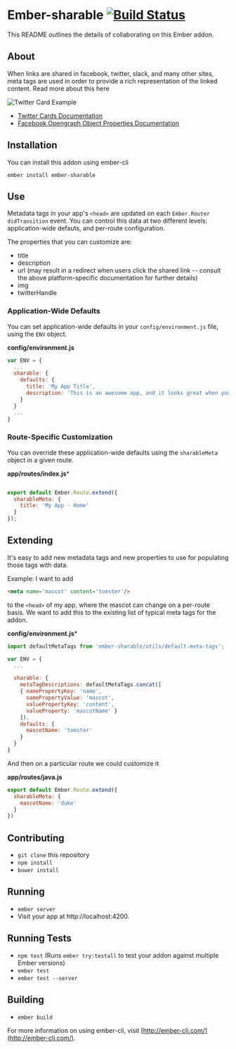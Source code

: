 # Ember-sharable [![Build Status](https://travis-ci.org/levanto-financial/ember-sharable.svg?branch=master)](https://travis-ci.org/levanto-financial/ember-sharable)

This README outlines the details of collaborating on this Ember addon.

## About

When links are shared in facebook, twitter, slack, and many other sites, meta tags are used in order to provide a rich representation of the linked content. Read more about this here

![Twitter Card Example](http://i66.tinypic.com/6z4m74.png)

* [Twitter Cards Documentation](https://dev.twitter.com/cards/overview)
* [Facebook Opengraph Object Properties Documentation](https://developers.facebook.com/docs/sharing/opengraph/object-properties)


## Installation

You can install this addon using ember-cli
```
ember install ember-sharable
```

## Use

Metadata tags in your app's `<head>` are updated on each `Ember.Router` `didTransition` event. You can control this data at two different levels: application-wide defauts, and per-route configuration.

The properties that you can customize are:

* title
* description
* url (may result in a redirect when users click the shared link -- consult the above platform-specific documentation for further details)
* img
* twitterHandle

### Application-Wide Defaults

You can set application-wide defaults in your `config/environment.js` file, using the `ENV` object.

**config/environment.js**
```js
var ENV = {
  ...
  sharable: {
    defaults: {
      title: 'My App Title',
      description: 'This is an awesome app, and it looks great when you share articles on social media!'
    }
  }
  ...
} 

```

### Route-Specific Customization

You can override these application-wide defaults using the `sharableMeta` object in a given route.

**app/routes/index.js***

```js

export default Ember.Route.extend({
  sharableMeta: {
    title: 'My App - Home'
  }
});


```


## Extending

It's easy to add new metadata tags and new properties to use for populating those tags with data.

Example: I want to add 
```html
<meta name='mascot' content='tomster'/>
````

to the `<head>` of my app, where the mascot can change on a per-route basis. We want to add this to the existing list of typical meta tags for the addon.

**config/environment.js***

```js
import defaultMetaTags from 'ember-sharable/utils/default-meta-tags';

var ENV = {
  ...

  sharable: {
    metaTagDescriptions: defaultMetaTags.concat([
    { namePropertyKey: 'name',
      namePropertyValue: 'mascot',
      valuePropertyKey: 'content',
      valueProperty: 'mascotName' }
    ]),
    defaults: {
      mascotName: 'tomster'
    }
  }
}

```

And then on a particular route we could customize it 

**app/routes/java.js**
```js
export default Ember.Route.extend({
  sharableMeta: {
    mascotName: 'duke'
  }
})
```

## Contributing

* `git clone` this repository
* `npm install`
* `bower install`

## Running

* `ember server`
* Visit your app at http://localhost:4200.

## Running Tests

* `npm test` (Runs `ember try:testall` to test your addon against multiple Ember versions)
* `ember test`
* `ember test --server`

## Building

* `ember build`

For more information on using ember-cli, visit [http://ember-cli.com/](http://ember-cli.com/).
